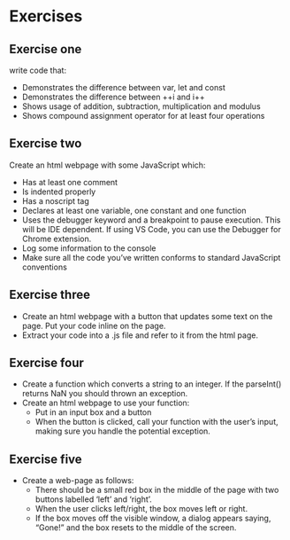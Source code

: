 
# Exercises


## Exercise one 

write code that:

* Demonstrates the difference between var, let and const
* Demonstrates the difference between ++i and i++
* Shows usage of addition, subtraction, multiplication and modulus
* Shows compound assignment operator for at least four operations


## Exercise two

Create an html webpage with some JavaScript which:

* Has at least one comment
* Is indented properly
* Has a noscript tag
* Declares at least one variable, one constant and one function
* Uses the debugger keyword and a breakpoint to pause execution.  This will be IDE dependent.  If using VS Code, you can use the Debugger for Chrome extension.
* Log some information to the console
* Make sure all the code you’ve written conforms to standard JavaScript conventions

## Exercise three

* Create an html webpage with a button that updates some text on the page.  Put your code inline on the page.
* Extract your code into a .js file and refer to it from the html page.

## Exercise four 

* Create a function which converts a string to an integer.  If the parseInt() returns NaN you should thrown an exception.
* Create an html webpage to use your function:
    * Put in an input box and a button
    * When the button is clicked, call your function with the user’s input, making sure you handle the potential exception.

## Exercise five 

* Create a web-page as follows:
    * There should be a small red box in the middle of the page with two buttons labelled ‘left’ and ‘right’.
    * When the user clicks left/right, the box moves left or right.
    * If the box moves off the visible window, a dialog appears saying, “Gone!” and the box resets to the middle of the screen.